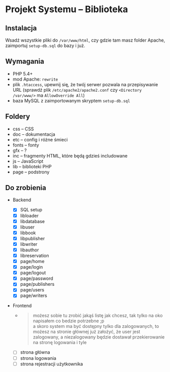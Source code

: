 # Projekt Systemu – Biblioteka

## Instalacja

Wsadź wszystkie pliki do `/var/www/html`, czy gdzie tam masz folder Apache, zaimportuj `setup-db.sql` do bazy i już.

## Wymagania

- PHP 5.4+
- mod Apache: `rewrite`
- plik `.htaccess`, upewnij się, że twój serwer pozwala na przepisywanie URL (sprawdź plik `/etc/apache2/apache2.conf` czy `<Directory /var/www/>` ma `AllowOverride All`)
- baza MySQL z zaimportowanym skryptem `setup-db.sql`

## Foldery

- css – CSS
- doc – dokumentacja
- etc – config i różne śmieci
- fonts – fonty
- gfx – ?
- inc – fragmenty HTML, które będą gdzieś includowane
- js – JavaScript
- lib – biblioteki PHP
- page – podstrony

## Do zrobienia

- Backend
	- [x] SQL setup
	- [x] libloader
	- [x] libdatabase
	- [x] libuser
	- [x] libbook
	- [x] libpublisher
	- [x] libwriter
	- [x] libauthor
	- [x] libreservation
	- [x] page/home
	- [x] page/login
	- [x] page/logout
	- [x] page/password
	- [x] page/publishers
	- [x] page/users
	- [x] page/writers
- Frontend

	- > możesz sobie tu zrobić jakąś listę jak chcesz, tak tylko na oko napisałem co bedzie potrzebne ;p  
	  > a skoro system ma być dostępny tylko dla zalogowanych, to możesz na stronie głównej już założyć, że user jest zalogowany, a niezalogowany będzie dostawał przekierowanie na stronę logowania i tyle

	- [ ] strona główna
	- [ ] strona logowania
	- [ ] strona rejestracji użytkownika
